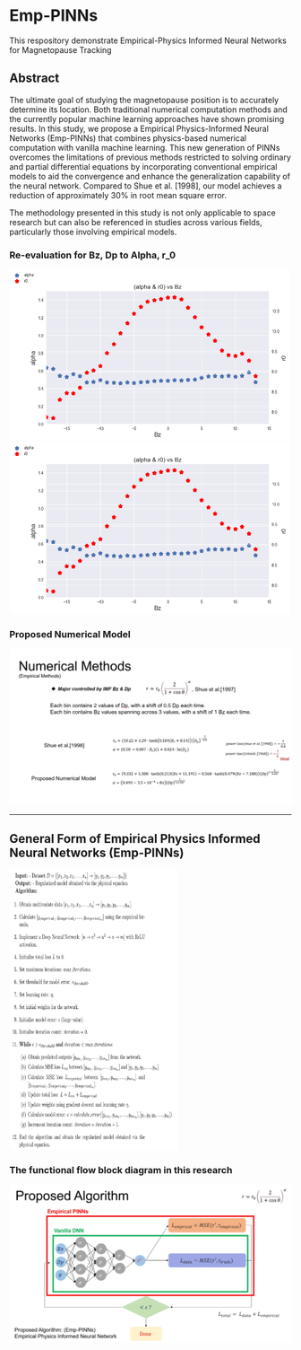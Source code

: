# Emp-PINNs
This respository demonstrate Empirical-Physics Informed Neural Networks for Magnetopause Tracking

## Abstract
The ultimate goal of studying the magnetopause position is to accurately determine its location. Both traditional numerical computation methods and the currently popular machine learning approaches have shown promising results. In this study, we propose a Empirical Physics-Informed Neural Networks (Emp-PINNs) that combines physics-based numerical computation with vanilla machine learning. This new generation of PINNs overcomes the limitations of previous methods restricted to solving ordinary and partial differential equations by incorporating conventional empirical models to aid the convergence and enhance the generalization capability of the neural network. Compared to Shue et al. [1998], our model achieves a reduction of approximately 30% in root mean square error.

The methodology presented in this study is not only applicable to space research but can also be referenced in studies across various fields, particularly those involving empirical models.

### Re-evaluation for Bz, Dp to Alpha, r_0
<img src="Image/image_alpha_r0_bz.png" alt="image_bz_alpha_r0" width="500">

<img src="Image/image_alpha_r0_bz.png" alt="image_dp_alpha_r0" width="500">

### Proposed Numerical Model
<img src="Image/proposed_numerical.jpg" alt="proposed_numerical_model">

-------------------------------------------------------------------------------------
## General Form of Empirical Physics Informed Neural Networks (Emp-PINNs)
<img src="Image/algorithm.png" alt="algorithm" width="300" height="500">


### The functional flow block diagram in this research
<img src="Image/proposed_algorithm_ffbd.jpg" alt="ffbd">
